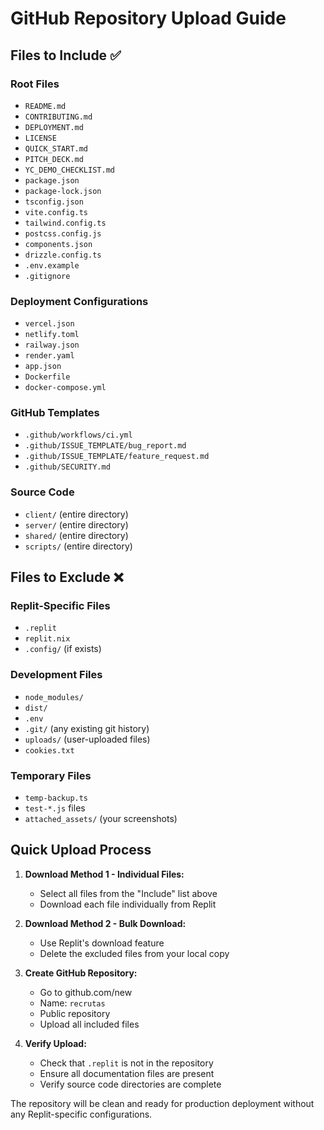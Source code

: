 # GitHub Repository Upload Guide

## Files to Include ✅

### Root Files
- `README.md`
- `CONTRIBUTING.md`
- `DEPLOYMENT.md`
- `LICENSE`
- `QUICK_START.md`
- `PITCH_DECK.md`
- `YC_DEMO_CHECKLIST.md`
- `package.json`
- `package-lock.json`
- `tsconfig.json`
- `vite.config.ts`
- `tailwind.config.ts`
- `postcss.config.js`
- `components.json`
- `drizzle.config.ts`
- `.env.example`
- `.gitignore`

### Deployment Configurations
- `vercel.json`
- `netlify.toml`
- `railway.json`
- `render.yaml`
- `app.json`
- `Dockerfile`
- `docker-compose.yml`

### GitHub Templates
- `.github/workflows/ci.yml`
- `.github/ISSUE_TEMPLATE/bug_report.md`
- `.github/ISSUE_TEMPLATE/feature_request.md`
- `.github/SECURITY.md`

### Source Code
- `client/` (entire directory)
- `server/` (entire directory)
- `shared/` (entire directory)
- `scripts/` (entire directory)

## Files to Exclude ❌

### Replit-Specific Files
- `.replit`
- `replit.nix`
- `.config/` (if exists)

### Development Files
- `node_modules/`
- `dist/`
- `.env`
- `.git/` (any existing git history)
- `uploads/` (user-uploaded files)
- `cookies.txt`

### Temporary Files
- `temp-backup.ts`
- `test-*.js` files
- `attached_assets/` (your screenshots)

## Quick Upload Process

1. **Download Method 1 - Individual Files:**
   - Select all files from the "Include" list above
   - Download each file individually from Replit

2. **Download Method 2 - Bulk Download:**
   - Use Replit's download feature
   - Delete the excluded files from your local copy

3. **Create GitHub Repository:**
   - Go to github.com/new
   - Name: `recrutas`
   - Public repository
   - Upload all included files

4. **Verify Upload:**
   - Check that `.replit` is not in the repository
   - Ensure all documentation files are present
   - Verify source code directories are complete

The repository will be clean and ready for production deployment without any Replit-specific configurations.